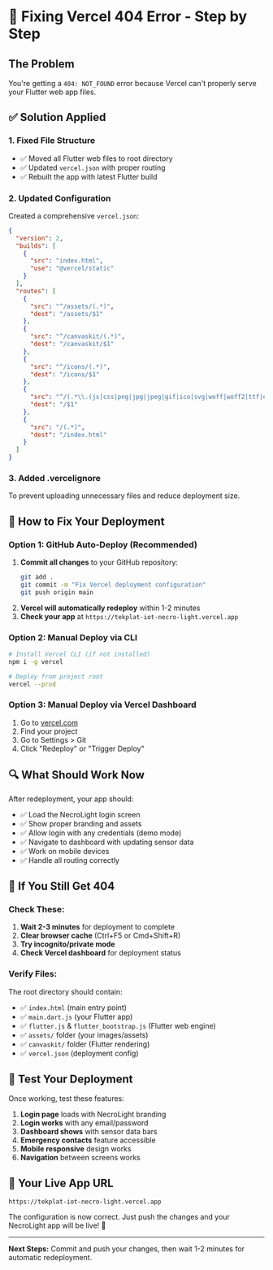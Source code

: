 # 🔧 Fixing Vercel 404 Error - Step by Step

## The Problem
You're getting a `404: NOT_FOUND` error because Vercel can't properly serve your Flutter web app files.

## ✅ Solution Applied

### 1. Fixed File Structure
- ✅ Moved all Flutter web files to root directory
- ✅ Updated `vercel.json` with proper routing
- ✅ Rebuilt the app with latest Flutter build

### 2. Updated Configuration
Created a comprehensive `vercel.json`:
```json
{
  "version": 2,
  "builds": [
    {
      "src": "index.html",
      "use": "@vercel/static"
    }
  ],
  "routes": [
    {
      "src": "^/assets/(.*)",
      "dest": "/assets/$1"
    },
    {
      "src": "^/canvaskit/(.*)",
      "dest": "/canvaskit/$1"
    },
    {
      "src": "^/icons/(.*)",
      "dest": "/icons/$1"
    },
    {
      "src": "^/(.*\\.(js|css|png|jpg|jpeg|gif|ico|svg|woff|woff2|ttf|eot))",
      "dest": "/$1"
    },
    {
      "src": "/(.*)",
      "dest": "/index.html"
    }
  ]
}
```

### 3. Added .vercelignore
To prevent uploading unnecessary files and reduce deployment size.

## 🚀 How to Fix Your Deployment

### Option 1: GitHub Auto-Deploy (Recommended)
1. **Commit all changes** to your GitHub repository:
   ```bash
   git add .
   git commit -m "Fix Vercel deployment configuration"
   git push origin main
   ```
2. **Vercel will automatically redeploy** within 1-2 minutes
3. **Check your app** at `https://tekplat-iot-necro-light.vercel.app`

### Option 2: Manual Deploy via CLI
```bash
# Install Vercel CLI (if not installed)
npm i -g vercel

# Deploy from project root
vercel --prod
```

### Option 3: Manual Deploy via Vercel Dashboard
1. Go to [vercel.com](https://vercel.com)
2. Find your project
3. Go to Settings > Git
4. Click "Redeploy" or "Trigger Deploy"

## 🔍 What Should Work Now

After redeployment, your app should:
- ✅ Load the NecroLight login screen
- ✅ Show proper branding and assets
- ✅ Allow login with any credentials (demo mode)
- ✅ Navigate to dashboard with updating sensor data
- ✅ Work on mobile devices
- ✅ Handle all routing correctly

## 🐛 If You Still Get 404

### Check These:
1. **Wait 2-3 minutes** for deployment to complete
2. **Clear browser cache** (Ctrl+F5 or Cmd+Shift+R)
3. **Try incognito/private mode**
4. **Check Vercel dashboard** for deployment status

### Verify Files:
The root directory should contain:
- ✅ `index.html` (main entry point)
- ✅ `main.dart.js` (your Flutter app)
- ✅ `flutter.js` & `flutter_bootstrap.js` (Flutter web engine)
- ✅ `assets/` folder (your images/assets)
- ✅ `canvaskit/` folder (Flutter rendering)
- ✅ `vercel.json` (deployment config)

## 📱 Test Your Deployment

Once working, test these features:
1. **Login page** loads with NecroLight branding
2. **Login works** with any email/password
3. **Dashboard shows** with sensor data bars
4. **Emergency contacts** feature accessible
5. **Mobile responsive** design works
6. **Navigation** between screens works

## 🎯 Your Live App URL

`https://tekplat-iot-necro-light.vercel.app`

The configuration is now correct. Just push the changes and your NecroLight app will be live! 🚀

---

**Next Steps:** Commit and push your changes, then wait 1-2 minutes for automatic redeployment.
